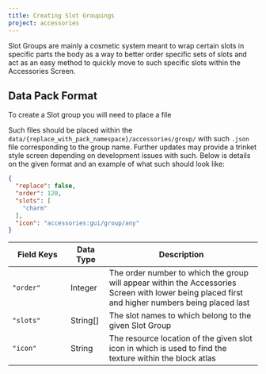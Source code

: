 ```yaml
---
title: Creating Slot Groupings
project: accessories
---
```


Slot Groups are mainly a cosmetic system meant to wrap certain slots in specific parts the body as a way to better order specific sets of slots and act as an easy method to quickly move to such specific slots within the Accessories Screen. 

## Data Pack Format

To create a Slot group you will need to place a file 

Such files should be placed within the `data/{replace_with_pack_namespace}/accessories/group/` with such `.json` file corresponding to the group name. Further updates may provide a trinket style screen depending on development issues with such. Below is details on the given format and an example of what such should look like:

```json
{
  "replace": false,
  "order": 120,
  "slots": [
    "charm"
  ],
  "icon": "accessories:gui/group/any"
}
```

| <div style="width:102px">Field Keys</div> | Data Type | Description |
|--|--|--|
| `"order"` | Integer | The order number to which the group will appear within the Accessories Screen with lower being placed first and higher numbers being placed last |
| `"slots"` | String[] | The slot names to which belong to the given Slot Group |
| `"icon"` | String | The resource location of the given slot icon in which is used to find the texture within the block atlas |
